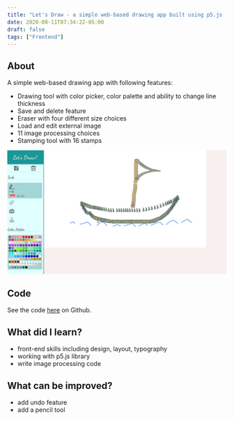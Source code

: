 ```yaml
---
title: "Let's Draw - a simple web-based drawing app built using p5.js (HTML, CSS, JavaScript)"
date: 2020-08-11T07:34:22-05:00
draft: false
tags: ["Frontend"]
---
```

## About
A simple web-based drawing app with following features:
- Drawing tool with color picker, color palette and ability to change line thickness
- Save and delete feature
- Eraser with four different size choices
- Load and edit external image
- 11 image processing choices
- Stamping tool with 16 stamps


![Sample](./draw-app.png)

## Code
See the code [here](https://github.com/pchhina/drawapp) on Github.

## What did I learn?
- front-end skills including design, layout, typography
- working with p5.js library
- write image processing code

## What can be improved?
- add undo feature
- add a pencil tool

